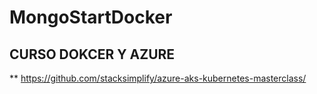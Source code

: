 # MongoStartDocker


## CURSO DOKCER Y AZURE
** https://github.com/stacksimplify/azure-aks-kubernetes-masterclass/